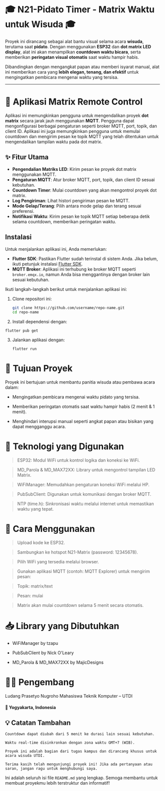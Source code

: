 # 🎓 N21-Pidato Timer - Matrix Waktu untuk Wisuda 🎓

Proyek ini dirancang sebagai alat bantu visual selama acara **wisuda**, terutama saat **pidato**. Dengan menggunakan **ESP32** dan **dot matrix LED display**, alat ini akan menampilkan **countdown waktu bicara**, serta memberikan **peringatan visual otomatis** saat waktu hampir habis. 

Dibandingkan dengan mengangkat papan atau memberi isyarat manual, alat ini memberikan cara yang **lebih elegan, tenang, dan efektif** untuk mengingatkan pembicara mengenai waktu yang tersisa.

---

# 📱 Aplikasi Matrix Remote Control

Aplikasi ini memungkinkan pengguna untuk mengendalikan proyek **dot matrix** secara jarak jauh menggunakan **MQTT**. Pengguna dapat mengonfigurasi berbagai pengaturan seperti broker MQTT, port, topik, dan client ID. Aplikasi ini juga memungkinkan pengguna untuk memulai countdown dan mengirim pesan ke topik MQTT yang telah ditentukan untuk mengendalikan tampilan waktu pada dot matrix.

## ✨ Fitur Utama

- **Pengendalian Matriks LED**: Kirim pesan ke proyek dot matrix menggunakan MQTT.
- **Pengaturan MQTT**: Atur broker MQTT, port, topik, dan client ID sesuai kebutuhan.
- **Countdown Timer**: Mulai countdown yang akan mengontrol proyek dot matrix.
- **Log Pengiriman**: Lihat histori pengiriman pesan ke MQTT.
- **Mode Gelap/Terang**: Pilih antara mode gelap dan terang sesuai preferensi.
- **Notifikasi Waktu**: Kirim pesan ke topik MQTT setiap beberapa detik selama countdown, memberikan peringatan waktu.

## Instalasi

Untuk menjalankan aplikasi ini, Anda memerlukan:

- **Flutter SDK**: Pastikan Flutter sudah terinstal di sistem Anda. Jika belum, ikuti petunjuk instalasi [Flutter SDK](https://flutter.dev/docs/get-started/install).
- **MQTT Broker**: Aplikasi ini terhubung ke broker MQTT seperti `broker.emqx.io`, namun Anda bisa menggantinya dengan broker lain sesuai kebutuhan.

Ikuti langkah-langkah berikut untuk menjalankan aplikasi ini:

1. Clone repositori ini:
   ```bash
   git clone https://github.com/username/repo-name.git
   cd repo-name
    ```
2.  Install dependensi dengan:
   
   ```
   flutter pub get
   ```
3. Jalankan aplikasi dengan:

   ```
   flutter run
   ```

# 🎯 Tujuan Proyek
Proyek ini bertujuan untuk membantu panitia wisuda atau pembawa acara dalam:

- Mengingatkan pembicara mengenai waktu pidato yang tersisa.

- Memberikan peringatan otomatis saat waktu hampir habis (2 menit & 1 menit).

- Menghindari interupsi manual seperti angkat papan atau bisikan yang dapat mengganggu acara.

# 🧰 Teknologi yang Digunakan
> ESP32: Modul WiFi untuk kontrol logika dan koneksi ke WiFi.

>MD_Parola & MD_MAX72XX: Library untuk mengontrol tampilan LED Matrix.

>WiFiManager: Memudahkan pengaturan koneksi WiFi melalui HP.

>PubSubClient: Digunakan untuk komunikasi dengan broker MQTT.

>NTP (time.h): Sinkronisasi waktu melalui internet untuk memastikan waktu yang tepat.

# 🚀 Cara Menggunakan
>Upload kode ke ESP32.

>Sambungkan ke hotspot N21-Matrix (password: 12345678).

>Pilih WiFi yang tersedia melalui browser.

>Gunakan aplikasi MQTT (contoh: MQTT Explorer) untuk mengirim pesan:

>Topik: matrix/text

>Pesan: mulai

>Matrix akan mulai countdown selama 5 menit secara otomatis.

<!-- # 📷 Demo Proyek
(Foto alat digunakan di wisuda atau saat testing bisa ditambahkan di sini) -->

# 📥 Library yang Dibutuhkan
- WiFiManager by tzapu

- PubSubClient by Nick O'Leary

- MD_Parola & MD_MAX72XX by MajicDesigns

# 👨‍💻 Pengembang
Ludang Prasetyo Nugroho
Mahasiswa Teknik Komputer – UTDI
#### 📍 Yogyakarta, Indonesia

## 💡 Catatan Tambahan
```
Countdown dapat diubah dari 5 menit ke durasi lain sesuai kebutuhan.

Waktu real-time disinkronkan dengan zona waktu GMT+7 (WIB).

Proyek ini adalah bagian dari tugas kampus dan dirancang khusus untuk acara wisuda UTDI.

Terima kasih telah mengunjungi proyek ini! Jika ada pertanyaan atau saran, jangan ragu untuk menghubungi saya.

```

Ini adalah seluruh isi file `README.md` yang lengkap. Semoga membantu untuk membuat proyekmu lebih terstruktur dan informatif!
